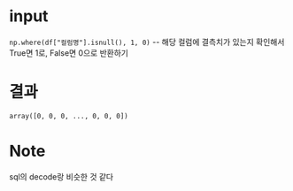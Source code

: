 # input
  `np.where(df["컬럼명"].isnull(), 1, 0)` -- 해당 컬럼에 결측치가 있는지 확인해서 True면 1로, False면 0으로 반환하기
# 결과
  `array([0, 0, 0, ..., 0, 0, 0])`
# Note
  sql의 decode랑 비슷한 것 같다
